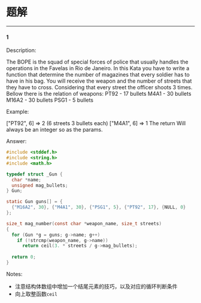 # 题解

***

#### 1

Description:

The BOPE is the squad of special forces of police that usually handles the operations in the Favelas in Rio de Janeiro.
In this Kata you have to write a function that determine the number of magazines that every soldier has to have in his bag.
You will receive the weapon and the number of streets that they have to cross. Considering that every street the officer shoots 3 times. Bellow there is the relation of weapons:
PT92 - 17 bullets
M4A1 - 30 bullets
M16A2 - 30 bullets
PSG1 - 5 bullets

Example:

["PT92", 6] => 2 (6 streets 3 bullets each)
["M4A1", 6] => 1
The return Will always be an integer so as the params.

Answer:

```c
#include <stddef.h>
#include <string.h>
#include <math.h>

typedef struct _Gun {
  char *name;
  unsigned mag_bullets;
} Gun;

static Gun guns[] = {
  {"M16A2", 30}, {"M4A1", 30}, {"PSG1", 5}, {"PT92", 17}, {NULL, 0}
};

size_t mag_number(const char *weapon_name, size_t streets)
{
  for (Gun *g = guns; g->name; g++)
    if (!strcmp(weapon_name, g->name))
      return ceil(3. * streets / g->mag_bullets);
  
  return 0;
}
```

Notes:

* 注意结构体数组中增加一个结尾元素的技巧，以及对应的循环判断条件
* 向上取整函数`ceil`

